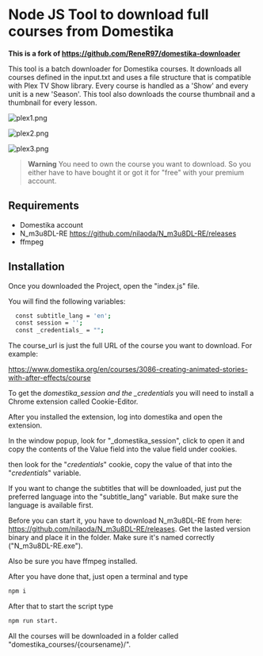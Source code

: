 # Node JS Tool to download full courses from Domestika

**This is a fork of https://github.com/ReneR97/domestika-downloader**

This tool is a batch downloader for Domestika courses. 
It downloads all courses defined in the input.txt and uses a file structure that is compatible with Plex TV Show library.
Every course is handled as a 'Show' and every unit is a new 'Season'. This tool also downloads the course thumbnail and a thumbnail for every lesson.

![plex1.png](images%2Fplex1.png)

![plex2.png](images%2Fplex2.png)

![plex3.png](images%2Fplex3.png)

> **Warning**
> You need to own the course you want to download. So you either have to have bought it or got it for "free" with your premium account.

## Requirements
- Domestika account
- N_m3u8DL-RE https://github.com/nilaoda/N_m3u8DL-RE/releases
- ffmpeg

## Installation

Once you downloaded the Project, open the "index.js" file.

You will find the following variables:

```bash
  const subtitle_lang = 'en';
  const session = '';
  const _credentials_ = "";
```

The course_url is just the full URL of the course you want to download. For example:

https://www.domestika.org/en/courses/3086-creating-animated-stories-with-after-effects/course

To get the _domestika_session and the \_credentials_ you will need to install a Chrome extension called Cookie-Editor.

After you installed the extension, log into domestika and open the extension.

In the window popup, look for "\_domestika_session", click to open it and copy the contents of the Value field into the value field under cookies.

then look for the "_credentials_" cookie, copy the value of that into the "_credentials_" variable.

If you want to change the subtitles that will be downloaded, just put the preferred language into the "subtitle_lang" variable. But make sure the language is available first.

Before you can start it, you have to download N_m3u8DL-RE from here: https://github.com/nilaoda/N_m3u8DL-RE/releases. Get the lasted version binary and place it in the folder. Make sure it's named correctly ("N_m3u8DL-RE.exe").

Also be sure you have ffmpeg installed.

After you have done that, just open a terminal and type

```bash
npm i
```

After that to start the script type

```bash
npm run start.
```

All the courses will be downloaded in a folder called "domestika_courses/{coursename}/".
